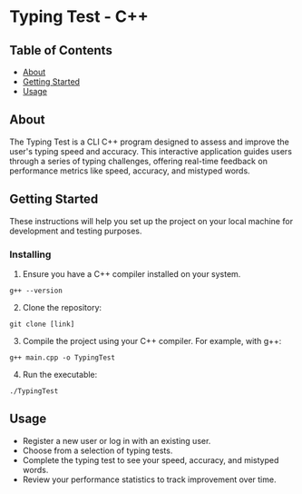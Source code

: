 # Typing Test - C++

## Table of Contents
+ [About](#about)
+ [Getting Started](#getting_started)
+ [Usage](#usage)

## About <a name = "about"></a>
The Typing Test is a CLI C++ program designed to assess and improve the user's typing speed and accuracy. This interactive application guides users through a series of typing challenges, offering real-time feedback on performance metrics like speed, accuracy, and mistyped words. 

## Getting Started <a name = "getting_started"></a>
These instructions will help you set up the project on your local machine for development and testing purposes.

### Installing
1. Ensure you have a C++ compiler installed on your system.

```
g++ --version
```

2. Clone the repository:
```
git clone [link]
```

3. Compile the project using your C++ compiler. For example, with g++:
```
g++ main.cpp -o TypingTest
```

4. Run the executable:
```
./TypingTest
```
## Usage <a name = "usage"></a>
- Register a new user or log in with an existing user.
- Choose from a selection of typing tests.
- Complete the typing test to see your speed, accuracy, and mistyped words.
- Review your performance statistics to track improvement over time.
